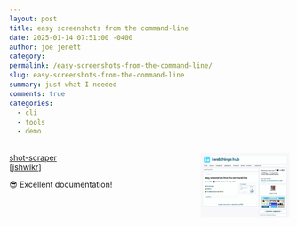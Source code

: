 ```yaml
---
layout: post
title: easy screenshots from the command-line
date: 2025-01-14 07:51:00 -0400
author: joe jenett
category: 
permalink: /easy-screenshots-from-the-command-line/
slug: easy-screenshots-from-the-command-line
summary: just what I needed
comments: true
categories:
  - cli
  - tools
  - demo
---
```

<img src="/images/easy-screenshot.png" alt="a shot of this post" style="position:relative;float:right;" width="160">
<a title="shot-scraper - a command-line utility for taking automated screenshots of websites" href="https://shot-scraper.datasette.io/en/stable/">shot-scraper</a><br>[<a title="source" href="https://pinboard.in/u:jshwlkr">jshwlkr</a>]

😎 Excellent documentation!

<a style="display:none;" href="https://brid.gy/publish/mastodon"><small>(cross-posted to mastodon)</small></a>